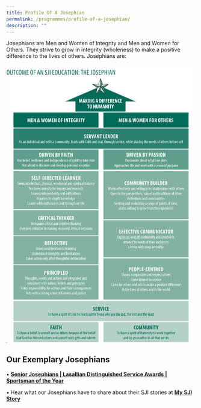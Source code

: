 ```yaml
---
title: Profile Of A Josephian
permalink: /programmes/profile-of-a-josephian/
description: ""
---
```

Josephians are Men and Women of Integrity and Men and Women for Others. They strive to grow in integrity (wholeness) to make a positive difference to the lives of others. Josephians are:

![Josephian Profile](/images/Josephian%20Profile%20(2019).png)

Our Exemplary Josephians
------------------------

• **[Senior Josephians | Lasallian Distinguished Service Awards | Sportsman of the Year](https://www.sji.edu.sg/community/alumni/roll-of-honour/exemplary-josephians)**  
  
• Hear what our Josephians have to share about their SJI stories at [**My SJI Story**](https://www.sji.edu.sg/my-sji-story)